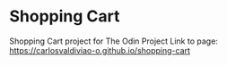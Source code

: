 # Shopping Cart
Shopping Cart project for The Odin Project
Link to page: https://carlosvaldiviao-o.github.io/shopping-cart
